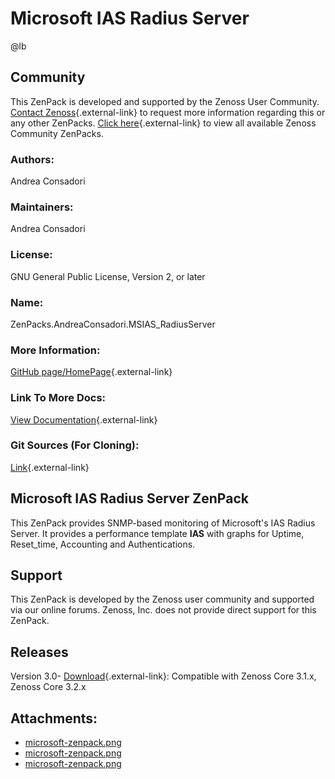 # Microsoft IAS Radius Server

@lb[](img/zenpack-microsoft-zenpack.png)

## Community

This ZenPack is developed and supported by the Zenoss User Community.
[Contact Zenoss](https://tryit.zenoss.com/zenpack-contact/){.external-link} to
request more information regarding this or any other ZenPacks. [Click here](https://zenoss.com/product/zenpacks?f%5B0%5D=im_field_zenpack_category:1021){.external-link} to
view all available Zenoss Community ZenPacks.

### Authors:

Andrea Consadori

### Maintainers:

Andrea Consadori

### License:

GNU General Public License, Version 2, or later

### Name:

ZenPacks.AndreaConsadori.MSIAS_RadiusServer

### More Information:

[GitHub page/HomePage](http://community.zenoss.org/docs/DOC-8523){.external-link}

### Link To More Docs:

[View Documentation](http://community.zenoss.org/docs/DOC-8523){.external-link}

### Git Sources (For Cloning):

[Link](https://github.com/zenoss/ZenPacks.AndreaConsadori.MSIAS_RadiusServer.git){.external-link}

## Microsoft IAS Radius Server ZenPack

This ZenPack provides SNMP-based monitoring of Microsoft's IAS Radius
Server. It provides a performance template **IAS** with graphs for
Uptime, Reset_time, Accounting and Authentications.

## Support

This ZenPack is developed by the Zenoss user community and supported via
our online forums. Zenoss, Inc. does not provide direct support for this
ZenPack.

## Releases

Version 3.0- [Download](https://storage.googleapis.com/zenpacks/ZenPacks.AndreaConsadori.MSIAS_RadiusServer/3.0/ZenPacks.AndreaConsadori.MSIAS_RadiusServer-3.0.egg){.external-link}:   Compatible with Zenoss Core 3.1.x, Zenoss Core 3.2.x

## Attachments:

-   [microsoft-zenpack.png](img/zenpack-microsoft-zenpack.png)
-   [microsoft-zenpack.png](img/zenpack-microsoft-zenpack.png)
-   [microsoft-zenpack.png](img/zenpack-microsoft-zenpack.png)

